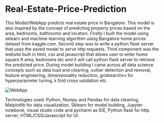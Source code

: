# Real-Estate-Price-Prediction
This Model/WebApp predicts real estate price in Bangalore. This model is also inspired by the concept of predicting property prices based on the area, bedrooms, bathrooms and location. Firstly I built the model using sklearn and machine learning algorithm using Bangalore home prices dataset from kaggle.com. Second step was to write a python flask server that uses the saved model to serve http requests. Third component was the website built in html, css and javascript that allows user to enter home square ft area, bedrooms etc and it will call python flask server to retrieve the predicted price. During model building I came across all data science concepts such as data load and cleaning, outlier detection and removal, feature engineering, dimensionality reduction, gridsearchcv for hyperparameter tuning, k fold cross validation etc.

![WebApp](https://github.com/bansal-madhav/Real-Estate-Price-Prediction/assets/153558335/36e07852-6af2-424e-a5af-1849540dc622)

Technologies used:
Python, Numpy and Pandas for data cleaning, Matplotlib for data visualization, Sklearn for model building, Jupyter notebook, visual studio code and pycharm as IDE, Python flask for http server, HTML/CSS/Javascript for UI.
